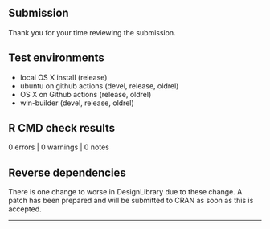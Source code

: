 ## Submission

Thank you for your time reviewing the submission.

## Test environments
* local OS X install (release)
* ubuntu on github actions (devel, release, oldrel)
* OS X on Github actions (release, oldrel)
* win-builder (devel, release, oldrel)

## R CMD check results

0 errors | 0 warnings | 0 notes

## Reverse dependencies

There is one change to worse in DesignLibrary due to these change. A patch has been prepared and will be submitted to CRAN as soon as this is accepted.

---
  